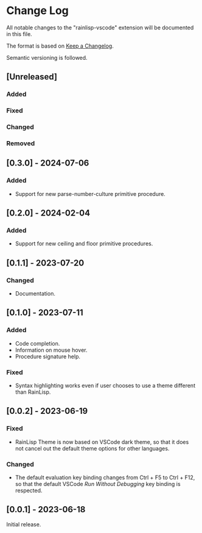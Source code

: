 # Change Log

All notable changes to the "rainlisp-vscode" extension will be documented in this file.

The format is based on [Keep a Changelog](http://keepachangelog.com/).

Semantic versioning is followed.

## [Unreleased]

### Added

### Fixed

### Changed

### Removed

## [0.3.0] - 2024-07-06

### Added
- Support for new parse-number-culture primitive procedure.

## [0.2.0] - 2024-02-04

### Added
- Support for new ceiling and floor primitive procedures.

## [0.1.1] - 2023-07-20

### Changed
- Documentation.

## [0.1.0] - 2023-07-11

### Added
- Code completion.
- Information on mouse hover.
- Procedure signature help.

### Fixed
- Syntax highlighting works even if user chooses to use a theme different than RainLisp.

## [0.0.2] - 2023-06-19

### Fixed
- RainLisp Theme is now based on VSCode dark theme, so that it does not cancel out the default theme options for other languages.

### Changed
- The default evaluation key binding changes from Ctrl + F5 to Ctrl + F12, so that the default VSCode *Run Without Debugging* key binding is respected.

## [0.0.1] - 2023-06-18

Initial release.
